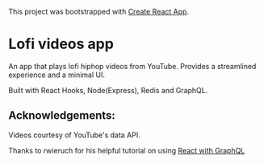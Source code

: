 This project was bootstrapped with [Create React App](https://github.com/facebook/create-react-app).

# Lofi videos app

An app that plays lofi hiphop videos from YouTube. Provides a streamlined experience and a minimal UI.

Built with React Hooks, Node(Express), Redis and GraphQL.

## Acknowledgements:
Videos courtesy of YouTube's data API. 

Thanks to rwieruch for his helpful tutorial on using [React with GraphQL](https://www.robinwieruch.de/react-with-graphql-tutorial/)
